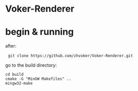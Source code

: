 # Voker-Renderer

# begin & running
after:
<pre> <code>git clone https://github.com/zhvoker/Voker-Renderer.git</code></pre>
go to the build directory:
<pre><code>cd build
cmake -G "MinGW Makefiles" ..
mingw32-make</code></pre>
